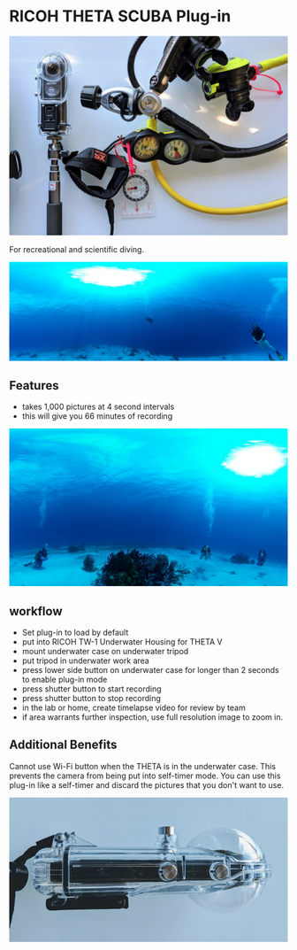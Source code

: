 # RICOH THETA SCUBA Plug-in

![scuba gear](images/scuba-gear.png)

For recreational and scientific diving.

![underwater shot](images/underwater.png)

## Features
* takes 1,000 pictures at 4 second intervals
* this will give you 66 minutes of recording

![underwater 2](images/underwater-2.png)

## workflow

* Set plug-in to load by default
* put into RICOH TW-1 Underwater Housing for THETA V
* mount underwater case on underwater tripod
* put tripod in underwater work area
* press lower side button on underwater case for longer than 2 seconds
to enable plug-in mode
* press shutter button to start recording
* press shutter button to stop recording
* in the lab or home, create timelapse video for review by team
* if area warrants further inspection, use full resolution image to
zoom in.

## Additional Benefits

Cannot use Wi-Fi button when the THETA is in the underwater case.
This prevents the camera from being put into self-timer mode.
You can use this plug-in like a self-timer and discard the pictures
that you don't want to use.

![case](images/case.png)



